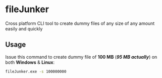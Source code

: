 # fileJunker
Cross platform CLI tool to create dummy files of any size of any amount easily and quickly


## Usage 

Issue this command to create dummy file of **100 MB** (***95 MB actually***) on both **Windows** & **Linux**:
```bash
fileJunker.exe -s 100000000
```
